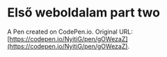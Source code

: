 # Első weboldalam part two

A Pen created on CodePen.io. Original URL: [https://codepen.io/NyitiG/pen/gOWezaZ](https://codepen.io/NyitiG/pen/gOWezaZ).


